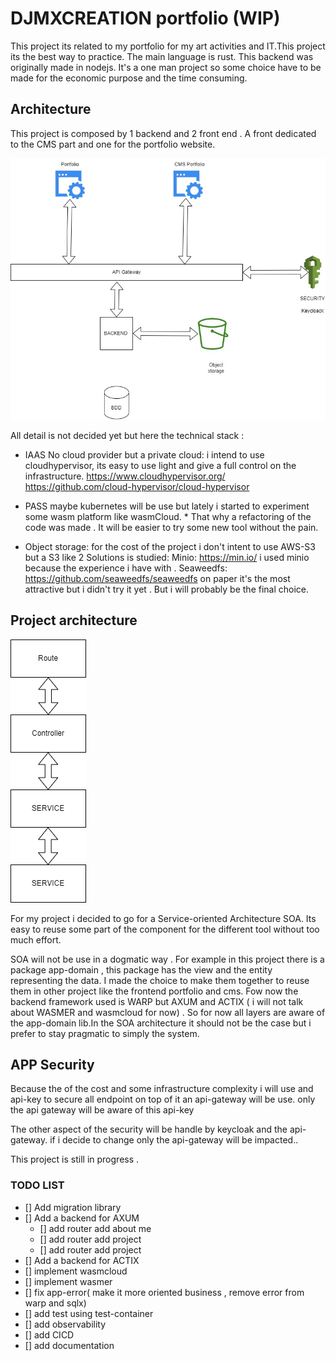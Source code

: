 # DJMXCREATION portfolio (WIP)

This project its related to my portfolio for my art activities and IT.This project its the best way to practice. The main language is rust.
This backend was originally made in nodejs. 
It's a one man project so some choice have to be made for the economic purpose and the time consuming.  

## Architecture

This project is composed by 1 backend and 2 front end . A front dedicated to the CMS part and one for the portfolio website.


![SOA](./docs/overview.jpg)

All detail is not decided yet but here the technical stack :

- IAAS No cloud provider but a private cloud:
i intend to use cloudhypervisor, its easy to use light and give a full control on the infrastructure.
https://www.cloudhypervisor.org/
https://github.com/cloud-hypervisor/cloud-hypervisor

- PASS maybe kubernetes will be use but lately i started to experiment some wasm platform like wasmCloud. *
  That why a refactoring of the code was made . It will be easier to try some new tool without the pain.

- Object storage: for the cost of the project i don't intent to use AWS-S3 but a S3 like
  2 Solutions is studied:
  Minio: https://min.io/
  i used minio because the experience i have with .
  Seaweedfs: https://github.com/seaweedfs/seaweedfs
   on paper it's the most attractive but i didn't try it yet . But i will probably be the final choice.

## Project architecture

![SOA](./docs/SOA.drawio.png)

For my project i decided to go for a Service-oriented Architecture SOA. 
Its easy to reuse some part of the component for the different tool without too much effort.

  SOA will not be use in a dogmatic way . For example in this project there is a package app-domain , this package has the view and the entity representing the data. I made the choice to make them together to reuse them in other project like the frontend portfolio and cms. Fow now the backend framework used is WARP but AXUM and ACTIX ( i will not talk about WASMER and wasmcloud for now) .
  So for now all layers are aware of the app-domain lib.In the SOA architecture it should not be the case but i prefer to stay pragmatic to simply the system.


  ## APP Security

  Because the of the cost and some infrastructure complexity i will use and api-key to secure all endpoint on top of it an api-gateway will be use. only the api gateway will be aware of this api-key

  The other aspect of the security will be handle by keycloak and the api-gateway. if i decide to change only the api-gateway will be impacted.. 


This project is still in progress .




### TODO LIST

- [] Add migration library
- [] Add a backend for AXUM
    - [] add router add about me
    - [] add router add project
    - [] add router add project
- [] Add a backend for ACTIX
- [] implement wasmcloud
- [] implement wasmer
- [] fix app-error( make it more oriented business , remove error from warp and sqlx)
- [] add test using test-container
- [] add observability
- [] add CICD
- [] add documentation


